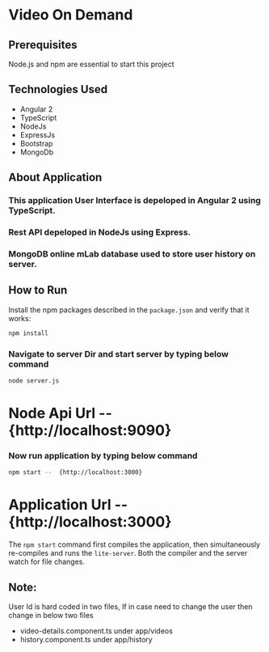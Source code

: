 # Video On Demand

## Prerequisites

Node.js and npm are essential to start this project

## Technologies Used
* Angular 2
* TypeScript
* NodeJs 
* ExpressJs
* Bootstrap
* MongoDb

## About Application
### This application User Interface is depeloped in Angular 2 using TypeScript.
### Rest API depeloped in NodeJs using Express.
### MongoDB online mLab database used to store user history on server.

## How to Run

Install the npm packages described in the `package.json` and verify that it works:

```bash
npm install
```
### Navigate to server Dir and start server by typing below command
```bash
node server.js 

```
# Node Api Url --  {http://localhost:9090}

### Now run application by typing below command

```bash
npm start --  {http://localhost:3000}
```
# Application Url --  {http://localhost:3000}
The `npm start` command first compiles the application, 
then simultaneously re-compiles and runs the `lite-server`.
Both the compiler and the server watch for file changes.

## Note:
>>>
User Id is hard coded in two files, If in case need to change the user then change in below two files
* video-details.component.ts under app/videos
* history.component.ts under app/history 
>>>


